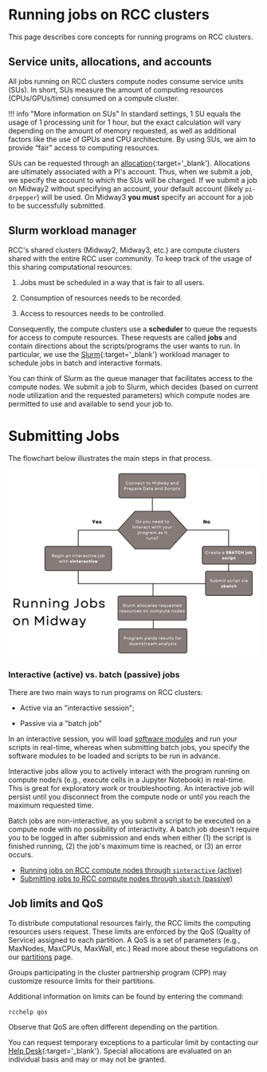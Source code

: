 # Running jobs on RCC clusters

This page describes core concepts for running programs on RCC clusters. 

## Service units, allocations, and accounts 
All jobs running on RCC clusters compute nodes consume service units (SUs). In short, SUs measure the amount of computing resources (CPUs/GPUs/time) consumed on a compute cluster. 

!!! info "More information on SUs"
    In standard settings, 1 SU equals the usage of 1 processing unit for 1 hour, but the exact calculation will vary depending on the amount of memory requested, as well as additional factors like the use of GPUs and CPU architecture. By using SUs, we aim to provide “fair” access to computing resources.

SUs can be requested through an [allocation](https://rcc.uchicago.edu/accounts-allocations/request-allocation){:target='_blank'}. Allocations are ultimately associated with a PI's account. Thus, when we submit a job, we specify the account to which the SUs will be charged. If we submit a job on Midway2 without specifying an account, your default account (likely `pi-drpepper`) will be used. On Midway3 **you must** specify an account for a job to be successfully submitted. 
    
## Slurm workload manager

RCC's shared clusters (Midway2, Midway3, etc.) are compute clusters shared with the entire RCC user community. To keep track of the usage of this sharing computational resources:

1. Jobs must be scheduled in a way that is fair to all users. 

2. Consumption of resources needs to be recorded. 

3. Access to resources needs to be controlled. 

Consequently, the compute clusters use a **scheduler** to queue the requests for access to compute resources. These requests are called **jobs** and contain directions about the scripts/programs the user wants to run. In particular, we use the [Slurm](http://slurm.schedmd.com){:target='_blank'} workload manager to schedule jobs in batch and interactive formats.  

You can think of Slurm as the queue manager that facilitates access to the compute nodes. We submit a job to Slurm, which decides (based on current node utilization and the requested parameters) which compute nodes are permitted to use and available to send your job to. 

# Submitting Jobs
The flowchart below illustrates the main steps in that process. 

<p align="center">
<img src="../img/slurm/slurm_fig_000.png" width="640" />
</p> 

### Interactive (active) vs. batch (passive) jobs  
There are two main ways to run programs on RCC clusters: 

* Active via an "interactive session"; 

* Passive via a "batch job" 

In an interactive session, you will load [software modules](../software/faq.md) and run your scripts in real-time, whereas when submitting batch jobs, you specify the software modules to be loaded and scripts to be run in advance. 

Interactive jobs allow you to actively interact with the program running on compute node/s (e.g., execute cells in a Jupyter Notebook) in real-time. This is great for exploratory work or troubleshooting. An interactive job will persist until you disconnect from the compute node or until you reach the maximum requested time. 

Batch jobs are non-interactive, as you submit a script to be executed on a compute node with no possibility of interactivity. A batch job doesn't require you to be logged in after submission and ends when either (1) the script is finished running, (2) the job's maximum time is reached, or (3) an error occurs. 

* [Running jobs on RCC compute nodes through `sinteractive` (active) ](./sinteractive.md)
* [Submitting jobs to RCC compute nodes through `sbatch` (passive) ](./sbatch.md)


## Job limits and QoS
To distribute computational resources fairly, the RCC limits the computing resources users request. These limits are enforced by the QoS (Quality of Service) assigned to each partition. A QoS is a set of parameters (e.g., MaxNodes, MaxCPUs, MaxWall, etc.) Read more about these regulations on our [partitions](../partitions.md#shared-partition-qos) page. 

Groups participating in the cluster partnership program (CPP) may customize resource limits for their partitions. 

Additional information on limits can be found by entering the command:  
```
rcchelp qos
``` 
Observe that QoS are often different depending on the partition.

You can request temporary exceptions to a particular limit by contacting our [Help Desk](https://rcc.uchicago.edu/support-and-services/consulting-and-technical-support){:target='_blank'}. Special allocations are evaluated on an individual basis and may or may not be granted. 
